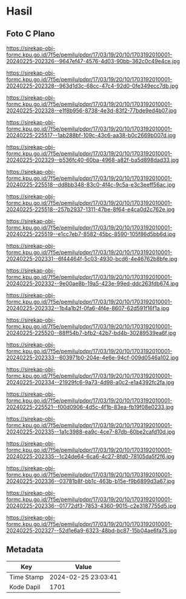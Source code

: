 # Hasil

## Foto C Plano

https://sirekap-obj-formc.kpu.go.id/7f5e/pemilu/pdpr/17/03/19/20/10/1703192010001-20240225-202326--9647ef47-4576-4d03-90bb-362c0c49e4ce.jpg

https://sirekap-obj-formc.kpu.go.id/7f5e/pemilu/pdpr/17/03/19/20/10/1703192010001-20240225-202328--963d1d3c-68cc-47c4-92d0-0fe349ecc7db.jpg

https://sirekap-obj-formc.kpu.go.id/7f5e/pemilu/pdpr/17/03/19/20/10/1703192010001-20240225-202328--e1f8b956-8738-4e3d-83f2-77bde9ed4b07.jpg

https://sirekap-obj-formc.kpu.go.id/7f5e/pemilu/pdpr/17/03/19/20/10/1703192010001-20240225-225517--1ab288bf-109c-43c6-aa38-b0c2669b007d.jpg

https://sirekap-obj-formc.kpu.go.id/7f5e/pemilu/pdpr/17/03/19/20/10/1703192010001-20240225-202329--b536fc40-60ba-4968-a82f-ba5d898dad33.jpg

https://sirekap-obj-formc.kpu.go.id/7f5e/pemilu/pdpr/17/03/19/20/10/1703192010001-20240225-225518--dd8bb348-83c0-4f4c-9c5a-e3c3eeff56ac.jpg

https://sirekap-obj-formc.kpu.go.id/7f5e/pemilu/pdpr/17/03/19/20/10/1703192010001-20240225-225518--257b2937-1311-47be-8f64-e4ca0d2c762e.jpg

https://sirekap-obj-formc.kpu.go.id/7f5e/pemilu/pdpr/17/03/19/20/10/1703192010001-20240225-225519--e1cc7eb7-8582-45bc-8590-105f86d5bb6d.jpg

https://sirekap-obj-formc.kpu.go.id/7f5e/pemilu/pdpr/17/03/19/20/10/1703192010001-20240225-202331--6f44464f-5c03-4930-bcd6-4e46762b8bfe.jpg

https://sirekap-obj-formc.kpu.go.id/7f5e/pemilu/pdpr/17/03/19/20/10/1703192010001-20240225-202332--9e00ae8b-19a5-423e-99ed-ddc263fdb674.jpg

https://sirekap-obj-formc.kpu.go.id/7f5e/pemilu/pdpr/17/03/19/20/10/1703192010001-20240225-202332--1b4a1b2f-0fa6-4f4e-8607-62d591f16f1a.jpg

https://sirekap-obj-formc.kpu.go.id/7f5e/pemilu/pdpr/17/03/19/20/10/1703192010001-20240225-225520--88ff54b7-bfb2-42b7-bd4b-30289539ea6f.jpg

https://sirekap-obj-formc.kpu.go.id/7f5e/pemilu/pdpr/17/03/19/20/10/1703192010001-20240225-202333--603971b0-204e-4e6e-94cf-009d0546a102.jpg

https://sirekap-obj-formc.kpu.go.id/7f5e/pemilu/pdpr/17/03/19/20/10/1703192010001-20240225-202334--21929fc6-9a73-4d98-a0c2-e1a4392fc2fa.jpg

https://sirekap-obj-formc.kpu.go.id/7f5e/pemilu/pdpr/17/03/19/20/10/1703192010001-20240225-225521--f00d0906-4d5c-4f1b-83ea-fb19f08e0233.jpg

https://sirekap-obj-formc.kpu.go.id/7f5e/pemilu/pdpr/17/03/19/20/10/1703192010001-20240225-202335--1a1c3988-ea9c-4ce7-87db-60be2cafd10d.jpg

https://sirekap-obj-formc.kpu.go.id/7f5e/pemilu/pdpr/17/03/19/20/10/1703192010001-20240225-202335--1c24de64-6ca6-4c27-8fd0-78105da5f2f6.jpg

https://sirekap-obj-formc.kpu.go.id/7f5e/pemilu/pdpr/17/03/19/20/10/1703192010001-20240225-202336--03781b8f-bb1c-463b-b15e-f9b6899d3a67.jpg

https://sirekap-obj-formc.kpu.go.id/7f5e/pemilu/pdpr/17/03/19/20/10/1703192010001-20240225-202336--01772df3-7853-4360-9015-c2e3187755d5.jpg

https://sirekap-obj-formc.kpu.go.id/7f5e/pemilu/pdpr/17/03/19/20/10/1703192010001-20240225-202327--52d1e6a9-6323-48bd-bc87-15b04ae6fa75.jpg


## Metadata

| Key        | Value               |
| ---------- | ------------------- |
| Time Stamp | 2024-02-25 23:03:41 |
| Kode Dapil | 1701                |




